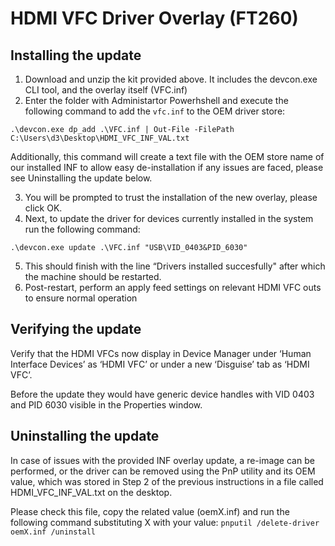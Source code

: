 # HDMI VFC Driver Overlay (FT260)

## Installing the update
1. Download and unzip the kit provided above. It includes the devcon.exe CLI tool, and the overlay itself (VFC.inf)
2. Enter the folder with Administartor Powerhshell and execute the following command to add the `vfc.inf` to the OEM driver store:
```
.\devcon.exe dp_add .\VFC.inf | Out-File -FilePath C:\Users\d3\Desktop\HDMI_VFC_INF_VAL.txt
```
Additionally, this command will create a text file with the OEM store name of our installed INF to allow easy de-installation if any issues are faced, please see Uninstalling the update below.

3. You will be prompted to trust the installation of the new overlay, please click OK.
4. Next, to update the driver for devices currently installed in the system run the following command:
```
.\devcon.exe update .\VFC.inf "USB\VID_0403&PID_6030"
```

5. This should finish with the line “Drivers installed succesfully" after which the machine should be restarted. 
6. Post-restart, perform an apply feed settings on relevant HDMI VFC outs to ensure normal operation

## Verifying the update
Verify that the HDMI VFCs now display in Device Manager under ‘Human Interface Devices’ as ‘HDMI VFC’ or under a new ‘Disguise’ tab as ‘HDMI VFC’. 

Before the update they would have generic device handles with VID 0403 and PID 6030 visible in the Properties window.

## Uninstalling the update
In case of issues with the provided INF overlay update, a re-image can be performed, or the driver can be removed using the PnP utility and its OEM value, which was stored in Step 2 of the previous instructions in a file called HDMI_VFC_INF_VAL.txt on the desktop.

Please check this file, copy the related value (oemX.inf) and run the following command substituting X with your value: `pnputil /delete-driver oemX.inf /uninstall`
